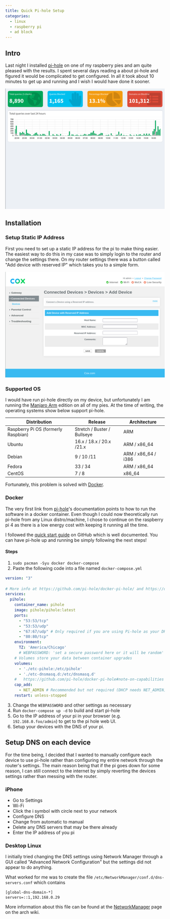 ```yaml
---
title: Quick Pi-hole Setup
categories:
  - linux
  - raspberry pi
  - ad block
---
```


## Intro

Last night I installed [pi-hole] on one of my raspberry pies and am quite
pleased with the results. I spent several days reading a about pi-hole and
figured it would be complicated to get configured. In all it took about 10
minutes to get up and running and I wish I would have done it sooner.

![pi hole](/assets/img/pi-hole.png)

## Installation

### Setup Static IP Address

First you need to set up a static IP address for the pi to make thing easier.
The easiest way to do this in my case was to simply login to the router and
change the settings there. On my router settings there was a button called "Add
device with reserved IP" which takes you to a simple form.

![static ip](/assets/img/cox.png)

### Supported OS

I would have run pi-hole directly on my device, but unfortunately I am running
the [Manjaro Arm] edition on all of my pies. At the time of writing, the
operating systems show below support pi-hole.

| Distribution                        | Release                     | Architecture        |
| ---                                 | ---                         | ---                 |
| Raspberry Pi OS (formerly Raspbian) | Stretch / Buster / Bullseye | ARM                 |
| Ubuntu                              | 16.x / 18.x / 20.x /21.x    | ARM / x86_64        |
| Debian                              | 9 / 10 /11                  | ARM / x86_64 / i386 |
| Fedora                              | 33 / 34                     | ARM / x86_64        |
| CentOS                              | 7 / 8                       | x86_64              |

Fortunately, this problem is solved with [Docker].

### Docker

The very first link from [pi-hole]'s documentation points to how to run the
software in a docker container. Even though I could now theoretically run
pi-hole from any Linux distro/machine, I chose to continue on the raspberry pi
4 as there is a low energy cost with keeping it running all the time.

I followed the [quick start guide] on GitHub which is well documented. You can
have pi-hole up and running be simply following the next steps!

#### Steps

1. `sudo pacman -Syu docker docker-compose`
2. Paste the following code into a file named `docker-compose.yml`
```yml
version: "3"

# More info at https://github.com/pi-hole/docker-pi-hole/ and https://docs.pi-hole.net/
services:
  pihole:
    container_name: pihole
    image: pihole/pihole:latest
    ports:
      - "53:53/tcp"
      - "53:53/udp"
      - "67:67/udp" # Only required if you are using Pi-hole as your DHCP server
      - "80:80/tcp"
    environment:
      TZ: 'America/Chicago'
      # WEBPASSWORD: 'set a secure password here or it will be random'
    # Volumes store your data between container upgrades
    volumes:
      - './etc-pihole:/etc/pihole'
      - './etc-dnsmasq.d:/etc/dnsmasq.d'    
    #   https://github.com/pi-hole/docker-pi-hole#note-on-capabilities
    cap_add:
      - NET_ADMIN # Recommended but not required (DHCP needs NET_ADMIN)      
    restart: unless-stopped
```
3. Change the `WEBPASSWORD` and other settings as necessary
4. Run `docker-compose up -d` to build and start pi-hole
5. Go to the IP address of your pi in your browser (e.g. `192.168.0.foo/admin`)
   to get to the pi hole web UI.
6. Setup your devices with the DNS of your pi.

## Setup DNS on each device

For the time being, I decided that I wanted to manually configure each device
to use pi-hole rather than configuring my entire network through the router's
settings. The main reason being that if the pi goes down for some reason, I can
still connect to the internet by simply reverting the devices settings rather
than messing with the router.

### iPhone

- Go to Settings
- Wi-Fi
- Click the i symbol with circle next to your network
- Configure DNS
- Change from automatic to manual
- Delete any DNS servers that may be there already
- Enter the IP address of you pi

### Desktop Linux

I initially tried changing the DNS settings using Network
Manager through a GUI called "Advanced Network Configuration"
but the settings did not appear to do anything.

What worked for me was to create the file `/etc/NetworkManager/conf.d/dns-servers.conf`
which contains

```
[global-dns-domain-*]
servers=::1,192.168.0.29

```

More information about this file can be found at the [NetworkManager] page on
the arch wiki.

[pi-hole]: https://pi-hole.net/
[Manjaro Arm]: https://manjaro.org/download/#raspberry-pi-4
[Docker]: https://www.docker.com/
[quick start guide]: https://github.com/pi-hole/docker-pi-hole/#running-pi-hole-docker
[NetworkManager]: https://wiki.archlinux.org/title/NetworkManager#DHCP_client
